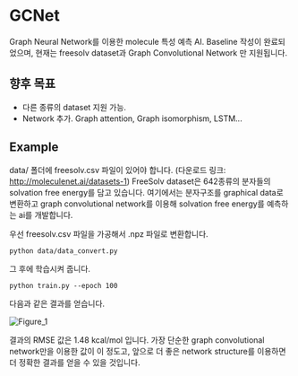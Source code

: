 # GCNet

Graph Neural Network를 이용한 molecule 특성 예측 AI.
Baseline 작성이 완료되었으며, 현재는 freesolv dataset과 Graph Convolutional Network 만 지원됩니다.

## 향후 목표
- 다른 종류의 dataset 지원 가능.
- Network 추가. Graph attention, Graph isomorphism, LSTM...

## Example
data/ 폴더에 freesolv.csv 파일이 있어야 합니다. (다운로드 링크: http://moleculenet.ai/datasets-1)
FreeSolv dataset은 642종류의 분자들의 solvation free energy를 담고 있습니다.
여기에서는 분자구조를 graphical data로 변환하고 graph convolutional network를 이용해 solvation free energy를 예측하는 ai를 개발합니다.

우선 freesolv.csv 파일을 가공해서 .npz 파일로 변환합니다.
```
python data/data_convert.py
```

그 후에 학습시켜 줍니다.
```
python train.py --epoch 100
```

다음과 같은 결과를 얻습니다.

![Figure_1](https://user-images.githubusercontent.com/30894739/80936944-19195b80-8e0e-11ea-825f-2f9d509f12c6.png)

결과의 RMSE 값은 1.48 kcal/mol 입니다. 가장 단순한 graph convolutional network만을 이용한 값이 이 정도고, 앞으로 더 좋은 network structure를 이용하면 더 정확한 결과를 얻을 수 있을 것입니다.
